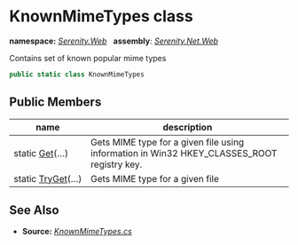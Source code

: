 # KnownMimeTypes class
**namespace:** *[Serenity.Web](../README.md#serenity.web-namespace)*   **assembly**: *[Serenity.Net.Web](../README.md)*

Contains set of known popular mime types

```csharp
public static class KnownMimeTypes
```

## Public Members

| name | description |
| --- | --- |
| static [Get](KnownMimeTypes/Get.md)(…) | Gets MIME type for a given file using information in Win32 HKEY_CLASSES_ROOT registry key. |
| static [TryGet](KnownMimeTypes/TryGet.md)(…) | Gets MIME type for a given file |

## See Also

* **Source:** *[KnownMimeTypes.cs](https://github.com/serenity-is/Serenity/blob/master/src/Serenity.Net.Web/Upload/KnownMimeTypes.cs)*